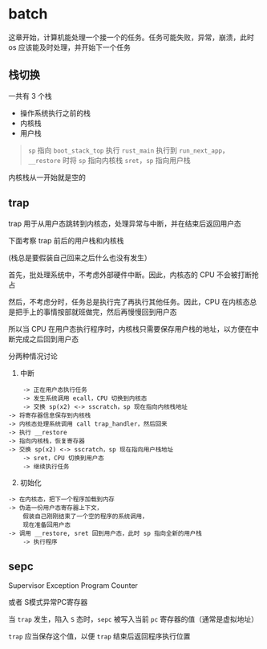 # batch

这章开始，计算机能处理一个接一个的任务。任务可能失败，异常，崩溃，此时 os 应该能及时处理，并开始下一个任务

## 栈切换

一共有 3 个栈

- 操作系统执行之前的栈
- 内核栈
- 用户栈

> `sp` 指向 `boot_stack_top`
> 执行 `rust_main`
> 执行到 `run_next_app`，`__restore` 时将 `sp` 指向内核栈
> `sret`，`sp` 指向用户栈

内核栈从一开始就是空的

## trap

trap 用于从用户态跳转到内核态，处理异常与中断，并在结束后返回用户态

下面考察 trap 前后的用户栈和内核栈

(栈总是要假装自己回来之后什么也没有发生）

首先，批处理系统中，不考虑外部硬件中断。因此，内核态的 CPU 不会被打断抢占

然后，不考虑分时，任务总是执行完了再执行其他任务。因此，CPU 在内核态总是把手上的事情按部就班做完，然后再慢慢回到用户态

所以当 CPU 在用户态执行程序时，内核栈只需要保存用户栈的地址，以方便在中断完成之后回到用户态

分两种情况讨论

1. 中断
   
```
    -> 正在用户态执行任务
    -> 发生系统调用 ecall，CPU 切换到内核态
    -> 交换 sp(x2) <-> sscratch，sp 现在指向内核栈地址
-> 将寄存器信息保存到内核栈
-> 内核态处理系统调用 call trap_handler，然后回来
-> 执行 __restore
-> 指向内核栈，恢复寄存器
-> 交换 sp(x2) <-> sscratch，sp 现在指向用户栈地址
    -> sret，CPU 切换到用户态
    -> 继续执行任务
```

2. 初始化

```
-> 在内核态，把下一个程序加载到内存
-> 伪造一份用户态寄存器上下文，
    假装自己刚刚结束了一个空的程序的系统调用，
    现在准备回用户态
-> 调用 __restore, sret 回到用户态，此时 sp 指向全新的用户栈
    -> 执行程序
```

## sepc

Supervisor Exception Program Counter

或者 S模式异常PC寄存器

当 `trap` 发生，陷入 `S` 态时，`sepc` 被写入当前 `pc` 寄存器的值（通常是虚拟地址）

`trap` 应当保存这个值，以便 `trap` 结束后返回程序执行位置


